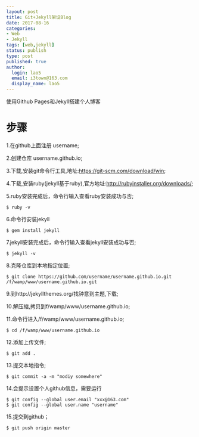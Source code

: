 ```yaml
---
layout: post
title: Git+Jekyll架设Blog
date: 2017-08-16
categories:
- Web
- Jekyll
tags: [web,jekyll]
status: publish
type: post
published: true
author:
  login: lao5
  email: i3town@163.com
  display_name: lao5
---
```


使用Github Pages和Jekyll搭建个人博客

# 步骤
1.在github上面注册 username;

2.创建仓库 username.github.io;

3.下载,安装git命令行工具,地址:https://git-scm.com/download/win;

4.下载,安装ruby(jekyll基于ruby),官方地址:http://rubyinstaller.org/downloads/;

5.ruby安装完成后，命令行输入查看ruby安装成功与否;
```
$ ruby -v
```

6.命令行安装jekyll
```
$ gem install jekyll
```

7.jekyll安装完成后，命令行输入查看jekyll安装成功与否;
```
$ jekyll -v
```

8.克隆仓库到本地指定位置;
```
$ git clone https://github.com/username/username.github.io.git /f/wamp/www/username.github.io.git
```

9.到http://jekyllthemes.org/找钟意到主题,下载;

10.解压缩,拷贝到f/wamp/www/username.github.io;

11.命令行进入/f/wamp/www/username.github.io;
```
$ cd /f/wamp/www/username.github.io
```

12.添加上传文件;
```
$ git add .
```

13.提交本地指令;
```
$ git commit -a -m "modiy somewhere"
```

14.会提示设置个人github信息，需要运行
```
$ git config --global user.email "xxx@163.com"
$ git config --global user.name "username"
```

15.提交到github；
```
$ git push origin master
```
